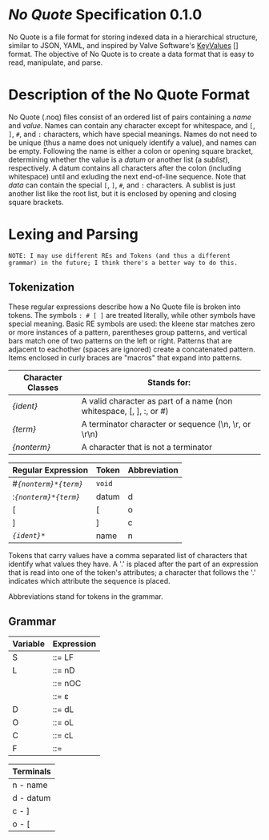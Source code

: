 *No Quote* Specification 0.1.0
==============================

No Quote is a file format for storing indexed data in a hierarchical structure, similar to JSON, YAML, and inspired by Valve Software's [KeyValues] [] format.  The objective of No Quote is to create a data format that is easy to read, manipulate, and parse.

Description of the No Quote Format
==================================

No Quote (.noq) files consist of an ordered list of pairs containing a *name* and *value*.  Names can contain any character except for whitespace, and `[`, `]`, `#`, and `:` characters,  which have special meanings.  Names do not need to be unique (thus a name does not uniquely identify a value), and names can be empty. Following the name is either a colon or opening square bracket, determining whether the value is a *datum* or another list (a *sublist*), respectively.  A datum contains all characters after the colon (including whitespace) until and exluding the next end-of-line sequence.  Note that *data* can contain the special `[`, `]`, `#`, and `:` characters.  A sublist is just another list like the root list, but it is enclosed by opening and closing square brackets.


Lexing and Parsing
==================

`NOTE: I may use different REs and Tokens (and thus a different grammar) in the future; I think there's a better way to do this.`

Tokenization
------------

These regular expressions describe how a No Quote file is broken into tokens.  The symbols `: # [ ]` are treated literally, while other symbols have special meaning.  Basic RE symbols are used: the kleene star matches zero or more instances of a pattern, parentheses group patterns, and vertical bars match one of two patterns on the left or right.  Patterns that are adjacent to eachother (spaces are ignored) create a concatenated pattern.  Items enclosed in curly braces are "macros" that expand into patterns.

Character Classes | Stands for:
------------------|---------------------------
*{ident}*         | A valid character as part of a name (non whitespace, [, ], :, or #)
*{term}*          | A terminator character or sequence (\n, \r, or \r\n)
*{nonterm}*       | A character that is not a terminator

Regular Expression                     | Token  | Abbreviation
---------------------------------------|--------|-------------
#*`{nonterm}*{term}`*                  | `void` | 
:*`{nonterm}*{term}`*                  | datum  | d
[                                      | [      | o
]                                      | ]      | c
*`{ident}*`*                           | name   | n

Tokens that carry values have a comma separated list of characters that identify what values they have.  A '.' is placed after the part of an expression that is read into one of the token's attributes; a character that follows the '.' indicates which attribute the sequence is placed.

Abbreviations stand for tokens in the grammar.

Grammar 
-------

Variable | Expression         | 
---------|--------------------| 
S        | ::= LF             | 
L        | ::= nD             | 
         | ::= nOC            | 
         | ::= ε              | 
D        | ::= dL             |
O        | ::= oL             |
C        | ::= cL             |
F        | ::= *<end of file>*|

| Terminals |
|-----------|
| n - name  |
| d - datum |
| c - ]     |
| o - [     |
[KeyValues]: https://developer.valvesoftware.com/wiki/KeyValues_class
